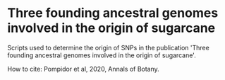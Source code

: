 # Three founding ancestral genomes involved in the origin of sugarcane

Scripts used to determine the origin of SNPs in the publication 'Three founding ancestral genomes involved in the origin of sugarcane'.

How to cite: Pompidor et al, 2020,  Annals of Botany.

